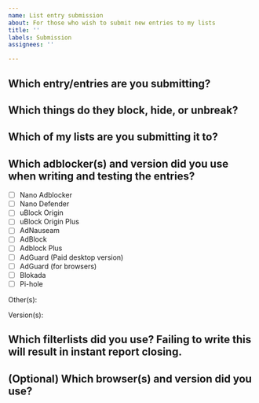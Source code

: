 ```yaml
---
name: List entry submission
about: For those who wish to submit new entries to my lists
title: ''
labels: Submission
assignees: ''

---
```


## Which entry/entries are you submitting?
<!--
The `text` code-text functionality may come in handy, if you don't want to accidentally create a link to the site that the entry is for.
-->

## Which things do they block, hide, or unbreak?
<!--
Screenshots are convenient but optional.
-->

## Which of my lists are you submitting it to?

## Which adblocker(s) and version did you use when writing and testing the entries?
- [ ] Nano Adblocker
- [ ] Nano Defender
- [ ] uBlock Origin
- [ ] uBlock Origin Plus
- [ ] AdNauseam
- [ ] AdBlock
- [ ] Adblock Plus
- [ ] AdGuard (Paid desktop version)
- [ ] AdGuard (for browsers)
- [ ] Blokada
- [ ] Pi-hole

Other(s):

Version(s):

## Which filterlists did you use? Failing to write this will result in instant report closing.
<!--
If you want to save time, you can take a screenshot of your adblocker's list settings.
-->

## (Optional) Which browser(s) and version did you use?
<!--
If you're in doubt, check your browser's *About* page.
-->
